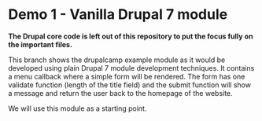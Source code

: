 # Demo 1 - Vanilla Drupal 7 module

**The Drupal core code is left out of this repository to put the focus fully on the important files.**

This branch shows the drupalcamp example module as it would be developed using plain Drupal 7 module development techniques. It contains a menu callback where a simple form will be rendered. The form has one validate function (length of the title field) and the submit function will show a message and return the user back to the homepage of the website.

We will use this module as a starting point.